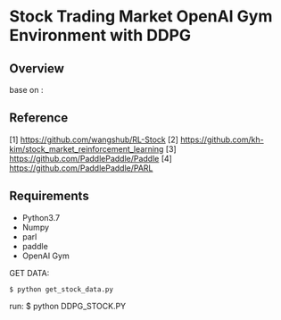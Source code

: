 # Stock Trading Market OpenAI Gym Environment with DDPG 

## Overview
base on :

## Reference

[1] https://github.com/wangshub/RL-Stock
[2] https://github.com/kh-kim/stock_market_reinforcement_learning
[3] https://github.com/PaddlePaddle/Paddle
[4] https://github.com/PaddlePaddle/PARL


## Requirements

- Python3.7
- Numpy
- parl
- paddle
- OpenAI Gym


GET DATA:

	$ python get_stock_data.py
run:
        $ python DDPG_STOCK.PY
        
